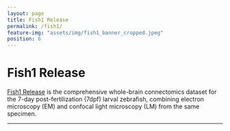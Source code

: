 ```yaml
---
layout: page
title: Fish1 Release
permalink: /fish1/
feature-img: "assets/img/fish1_banner_cropped.jpeg"
position: 6
---
```


# Fish1 Release

[Fish1 Release](https://fish1-release.storage.googleapis.com/index.html) is the comprehensive whole-brain connectomics dataset for the 7-day post-fertilization (7dpf) larval zebrafish, combining electron microscopy (EM) and confocal light microscopy (LM) from the same specimen. 

---
 
